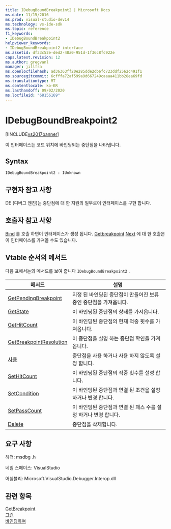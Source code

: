 ```yaml
---
title: IDebugBoundBreakpoint2 | Microsoft Docs
ms.date: 11/15/2016
ms.prod: visual-studio-dev14
ms.technology: vs-ide-sdk
ms.topic: reference
f1_keywords:
- IDebugBoundBreakpoint2
helpviewer_keywords:
- IDebugBoundBreakpoint2 interface
ms.assetid: df33c52e-ded2-48a0-951d-1f36c8fc922e
caps.latest.revision: 12
ms.author: gregvanl
manager: jillfra
ms.openlocfilehash: ad36363ff20e285dde2db6fc723ddf2562c491f1
ms.sourcegitcommit: 6cfffa72af599a9d667249caaaa411bb28ea69fd
ms.translationtype: MT
ms.contentlocale: ko-KR
ms.lasthandoff: 09/02/2020
ms.locfileid: "68156169"
---
```

# <a name="idebugboundbreakpoint2"></a>IDebugBoundBreakpoint2
[!INCLUDE[vs2017banner](../../../includes/vs2017banner.md)]

이 인터페이스는 코드 위치에 바인딩되는 중단점을 나타냅니다.  
  
## <a name="syntax"></a>Syntax  
  
```  
IDebugBoundBreakpoint2 : IUnknown  
```  
  
## <a name="notes-for-implementers"></a>구현자 참고 사항  
 DE (디버그 엔진)는 중단점에 대 한 지원의 일부로이 인터페이스를 구현 합니다.  
  
## <a name="notes-for-callers"></a>호출자 참고 사항  
 [Bind](../../../extensibility/debugger/reference/idebugpendingbreakpoint2-bind.md) 를 호출 하면이 인터페이스가 생성 됩니다. [Getbreakpoint](../../../extensibility/debugger/reference/idebugbreakpointunboundevent2-getbreakpoint.md) [Next](../../../extensibility/debugger/reference/ienumdebugboundbreakpoints2-next.md) 에 대 한 호출은이 인터페이스를 가져올 수도 있습니다.  
  
## <a name="methods-in-vtable-order"></a>Vtable 순서의 메서드  
 다음 표에서는의 메서드를 보여 줍니다 `IDebugBoundBreakpoint2` .  
  
|메서드|설명|  
|------------|-----------------|  
|[GetPendingBreakpoint](../../../extensibility/debugger/reference/idebugboundbreakpoint2-getpendingbreakpoint.md)|지정 된 바인딩된 중단점이 만들어진 보류 중인 중단점을 가져옵니다.|  
|[GetState](../../../extensibility/debugger/reference/idebugboundbreakpoint2-getstate.md)|이 바인딩된 중단점의 상태를 가져옵니다.|  
|[GetHitCount](../../../extensibility/debugger/reference/idebugboundbreakpoint2-gethitcount.md)|이 바인딩된 중단점의 현재 적중 횟수를 가져옵니다.|  
|[GetBreakpointResolution](../../../extensibility/debugger/reference/idebugboundbreakpoint2-getbreakpointresolution.md)|이 중단점을 설명 하는 중단점 확인을 가져옵니다.|  
|[사용](../../../extensibility/debugger/reference/idebugboundbreakpoint2-enable.md)|중단점을 사용 하거나 사용 하지 않도록 설정 합니다.|  
|[SetHitCount](../../../extensibility/debugger/reference/idebugboundbreakpoint2-sethitcount.md)|이 바인딩된 중단점의 적중 횟수를 설정 합니다.|  
|[SetCondition](../../../extensibility/debugger/reference/idebugboundbreakpoint2-setcondition.md)|이 바인딩된 중단점과 연결 된 조건을 설정 하거나 변경 합니다.|  
|[SetPassCount](../../../extensibility/debugger/reference/idebugboundbreakpoint2-setpasscount.md)|이 바인딩된 중단점과 연결 된 패스 수를 설정 하거나 변경 합니다.|  
|[Delete](../../../extensibility/debugger/reference/idebugboundbreakpoint2-delete.md)|중단점을 삭제합니다.|  
  
## <a name="requirements"></a>요구 사항  
 헤더: msdbg .h  
  
 네임 스페이스: VisualStudio  
  
 어셈블리: Microsoft.VisualStudio.Debugger.Interop.dll  
  
## <a name="see-also"></a>관련 항목  
 [GetBreakpoint](../../../extensibility/debugger/reference/idebugbreakpointunboundevent2-getbreakpoint.md)   
 [그런](../../../extensibility/debugger/reference/ienumdebugboundbreakpoints2-next.md)   
 [바인딩하며](../../../extensibility/debugger/reference/idebugpendingbreakpoint2-bind.md)
